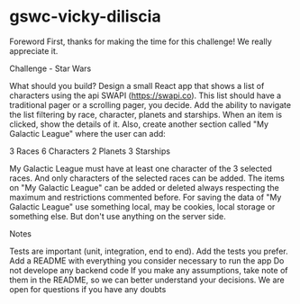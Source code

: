 # gswc-vicky-diliscia

Foreword
First, thanks for making the time for this challenge! We really appreciate it.

Challenge - Star Wars

What should you build?
Design a small React app that shows a list of characters using the api SWAPI (https://swapi.co). This list should have a traditional pager or a scrolling pager, you decide. Add the ability to navigate the list filtering by race, character, planets and starships. When an item is clicked, show the details of it.
Also, create another section called "My Galactic League" where the user can add:

3 Races
6 Characters
2 Planets
3 Starships

My Galactic League must have at least one character of the 3 selected races. And only characters of the selected races can be added.
The items on "My Galactic League" can be added or deleted always respecting the maximum and restrictions commented before.
For saving the data of "My Galactic League" use something local, may be cookies, local storage or something else. But don't use anything on the server side.

Notes

Tests are important (unit, integration, end to end). Add the tests you prefer.
Add a README with everything you consider necessary to run the app
Do not develope any backend code
If you make any assumptions, take note of them in the README, so we can better understand your decisions.
We are open for questions if you have any doubts